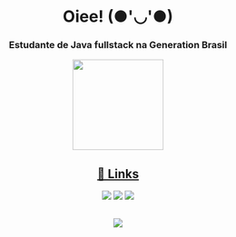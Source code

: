 <H1 align="center">Oiee! (●'◡'●) </H1>

<H3 align="center">Estudante de Java fullstack na Generation Brasil </H3>


<div align="center">
  
  <a href="https://github.com/catarinaldi">
  <img height="160em" src="https://github-readme-stats.vercel.app/api?username=catarinaldi&show_icons=true&theme=dracula&include_all_commits=true&count_private=true"/>

</div>
 
##
<H2 align="center"> 🔗 Links </H2>
  
<div align="center">
    <a href = "mailto:catarinarinaldi@hotmail.com"><img src="https://img.shields.io/badge/-email-%23333?style=for-the-badge&logo=gmail&logoColor=white" target="_blank"></a>
    <a href="https://www.linkedin.com/in/catarinarinaldi" target="_blank"><img src="https://img.shields.io/badge/-LinkedIn-%230077B5?style=for-the-badge&logo=linkedin&logoColor=white" target="_blank"></a> 
    <a href="https://www.behance.net/catarinarinaldi" target=_blank"><img src="https://img.shields.io/badge/Behance-000?style=for-the-badge&logo=ko-fi&logoColor=white"></a>
 </div>
 
 ##

<div align="center">
                   
  <a href="https://www.youtube.com/watch?v=_7xMfIp-irg"><img src = "https://badgen.net/badge/madewith/love_💛_/pink?icon=github">
                                                                     
</div
